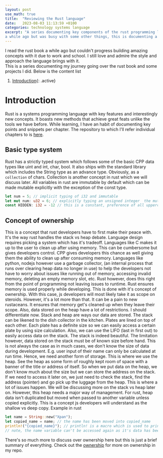 ```yaml
---
layout: post
use_math: true
title:  "Reviewing the Rust language"
date:   2023-08-03 11:13:59 +0100
categories: technology systems language
excerpt: "A series documenting key components of the rust programming language. I read the book
a while ago but was busy with some other things, this is documenting a summary as I review"
---
```


I read the rust book a while ago but couldn't progress building amazing concepts with it due to work
and school. I still love and admire the style and approach the language brings with it.  
This is a series documenting my journey going over the rust book and some projects I did.
Below is the content list
1. [Introduction](#introduction){: .active}


# Introduction
Rust is a systems programming language with key features and interestingly new concepts. It boasts
new methods that achieve great feats unlike the tools we have before.
While learning, I have an habit of documenting key points and snippets per chapter. The repository to which I'll
refer individual chapters to is [here](https://github.com/xpanvictor/rusty).

## Basic type system 
Rust has a strictly typed system which follows some of the basic CPP data types like uint and int, char, bool. It also ships
with the standard library which includes the String type as an advance type. Obviously, as a `collection` of chars. Collection is another
concept in rust which we will discuss later. 
All variables in rust are immutable by default which can be made mutable explicitly with the exception of the const type.

```rust
let num = 5; // implicit typing of i32 and immutable
let mut num: u32 = 6; // explicitly typing an unsigned integer  the mutable num
const HIDDEN: i32 = -12 // this is a constant, preference of all uppercase to denote not changing data type.
```

## Concept of ownership
This is a concept that rust developers have to first make their peace with. It's the way rust handles the stack vs heap debate. 
Language design requires picking a system which has it's tradeoff. Languages like C makes it up to the user to clean up after using memory. 
This can be cumbersome but gives developers control. CPP gives developers this chance as well giving them the ability to clean up after consuming memory.
Languages like python, nodejs however use a garbage collector, (an internal process that runs over clearing heap data no longer in use) to help the developers 
not have to worry about issues like running out of memory, accessing invalid memory, deleting an empty memory slot, etc.
Rust however, does this right from the point of programming not leaving issues to runtime. Rust ensures memory is used properly while developing. This is done
with it's concept of ownership. With this case, js developers will most likely take it as scope on steroids. However, it's a lot more than that. It can be a pain 
to new rustaceans. It ensures that memory get's cleaned up when they leave their scope. Also, data stored on the heap have a lot of restrictions. I should differentiate now.
Stack and heap are ways our data are stored. The stack can be likened to the dish collector in the kitchen. Plates are lined on top of each other. Each plate has a definite size
so we can easily access a certain plate by using size calculation. Also, we can use the LIFO (last in first out) to easily access data on the stack. The stack is indeed beautiful.
The limitation however, data stored on the stack must be of known size before hand. This is not always the case as in much cases, we don't know the size of data during development.
E.g. user input of their name can only be calculated at run time. Hence, we need another form of storage. This is where we use the heap. See the heap as some form of roughly kept
room of space with a banner of the title or address of itself. So when we put data on the heap, we don't know much about the size but we can store the address on the stack.
If we need to access it later on, we just need to check the stack, find the address (pointer) and go pick up the luggage from the heap. This is where a lot of issues happen.
We will be discussing more on the stack vs heap later on. However, this heap needs a major way of management. For rust, heap data isn't duplicated but moved when passed to another
variable unless copied explicitly. This is a concept js developers will understand as the shallow vs deep copy. Example in rust
```rust
let name = String::new("Xpan");
let copied_name = name; // the name has been moved into copied_name
println!("{copied_name}"); // println! is a macro which is used to print out to the standard output.
// note, the name variable can't be accessed again as it's data has been moved into copied_name. We say ownership has been passed.
```
There's so much more to discuss over ownership here but this is just a brief summary of everything. Check out the [ownership](https://github.com/xpanvictor/rusty/tree/master/ownership)
for more on ownership in my repo.

